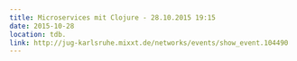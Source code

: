 ```yaml
---
title: Microservices mit Clojure - 28.10.2015 19:15
date: 2015-10-28
location: tdb.
link: http://jug-karlsruhe.mixxt.de/networks/events/show_event.104490
---
```

